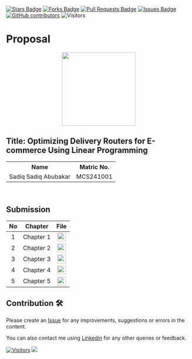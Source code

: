 <a href="https://github.com/drshahizan/research-design/stargazers"><img src="https://img.shields.io/github/stars/drshahizan/research-design" alt="Stars Badge"/></a>
<a href="https://github.com/drshahizan/research-design/network/members"><img src="https://img.shields.io/github/forks/drshahizan/research-design" alt="Forks Badge"/></a>
<a href="https://github.com/drshahizan/research-design/pulls"><img src="https://img.shields.io/github/issues-pr/drshahizan/research-design" alt="Pull Requests Badge"/></a>
<a href="https://github.com/drshahizan/research-design"><img src="https://img.shields.io/github/issues/drshahizan/research-design" alt="Issues Badge"/></a>
<a href="https://github.com/drshahizan/research-design/graphs/contributors"><img alt="GitHub contributors" src="https://img.shields.io/github/contributors/drshahizan/research-design?color=2b9348"></a>
![Visitors](https://api.visitorbadge.io/api/visitors?path=https%3A%2F%2Fgithub.com%2Fdrshahizan%2BDM&labelColor=%23d9e3f0&countColor=%23697689&style=flat)

# Proposal

<p align="center">
  <img height="200px" src="https://github.com/drshahizan/research-design/blob/main/proposal/proposal24251/sadiqsadiq404/image/_DSC1147.JPG.jpg">
</p>

## Title: Optimizing Delivery Routers for E-commerce Using Linear Programming

<table align="center">
  <tr>
    <th>Name</th>
    <th>Matric No.</th>
  </tr>
  <tr>
    <td>Sadiq Sadiq Abubakar</td>
    <td>MCS241001</td>
  </tr>

</table>
<br>


## Submission

| No  | Chapter     |                                                 File |
| :-: | ---------- | :---------------------------------------------------------------------------------------------------: |
|  1  | Chapter 1 | <a href="./Chapter 1/"><img src="../../images/answer.png" width="24px" height="24px"></a> |
|  2  | Chapter 2 | <a href="./Chapter 2/"><img src="../../images/answer.png" width="24px" height="24px"></a> |
|  3  | Chapter 3 | <a href="./Chapter 3/"><img src="../../images/answer.png" width="24px" height="24px"></a> |
|  4  | Chapter 4 | <a href="./Chapter 4/"><img src="../../images/answer.png" width="24px" height="24px"></a> |
|  5  | Chapter 5 | <a href="./Chapter 5/"><img src="../../images/answer.png" width="24px" height="24px"></a> |

## Contribution 🛠️

Please create an [Issue](https://github.com/drshahizan/special-topic-data-engineering/issues) for any improvements, suggestions or errors in the content.

You can also contact me using [Linkedin](https://www.linkedin.com/in/drshahizan/) for any other queries or feedback.

[![Visitors](https://api.visitorbadge.io/api/visitors?path=https%3A%2F%2Fgithub.com%2Fdrshahizan&labelColor=%23697689&countColor=%23555555&style=plastic)](https://visitorbadge.io/status?path=https%3A%2F%2Fgithub.com%2Fdrshahizan)
![](https://hit.yhype.me/github/profile?user_id=81284918)


